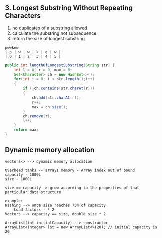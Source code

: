 ## 3. Longest Substring Without Repeating Characters
1. no duplicates of a substring allowed
2. calculate the substring not subsequence
3. return the size of longest substring

```
pwwkew
| p | w | w | k | e | w |
| 0 | 1 | 2 | 3 | 4 | 5 |
```

```java
public int lengthOfLongestSubstring(String str) {
    int l = 0, r = 0, max = 0;
    Set<Character> ch = new HashSet<>();
    for(int i = 0; i < str.length();i++)
    {
        if (!ch.contains(str.charAt(r)))
        {
            ch.add(str.charAt(r));
            r++;
            max = ch.size();
        }
        ch.remove(r);
        l++;
    }
    return max;
}
```
## Dynamic memory allocation
```text
vectors<> --> dynamic memory allocation

Overhead tanks -- arrays memory - Array index out of bound
capacity - 1000L
size - 1000L

size == capacity -> grow according to the properties of that particular data structure

example:
Hashing --> once size reaches 75% of capacity
    Load factors - * 2
Vectors --> capacity == size, double size * 2 

ArrayList(int initialCapacity) --> constructor
ArrayList<Integer> lst = new ArrayList<>(20); // initial capacity is 20
```
